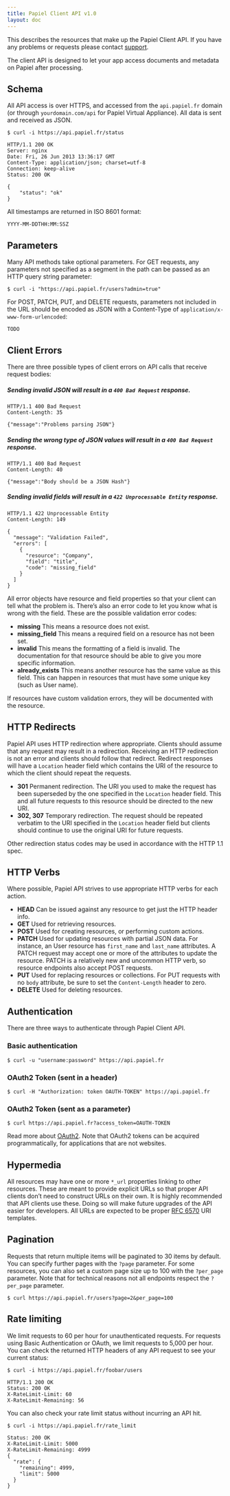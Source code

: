 ```yaml
---
title: Papiel Client API v1.0
layout: doc
---
```


This describes the resources that make up the Papiel Client API. If you have any problems or requests please contact [support](mailto:support@papiel.fr).

The client API is designed to let your app access documents and metadata on Papiel after processing.

## Schema

All API access is over HTTPS, and accessed from the `api.papiel.fr` domain (or through `yourdomain.com/api` for Papiel Virtual Appliance). All data is sent and received as JSON.

```
$ curl -i https://api.papiel.fr/status

HTTP/1.1 200 OK
Server: nginx
Date: Fri, 26 Jun 2013 13:36:17 GMT
Content-Type: application/json; charset=utf-8
Connection: keep-alive
Status: 200 OK

{
	"status": "ok"
}
```

All timestamps are returned in ISO 8601 format:

`YYYY-MM-DDTHH:MM:SSZ`

## Parameters

Many API methods take optional parameters. For GET requests, any parameters not specified as a segment in the path can be passed as an HTTP query string parameter:

```
$ curl -i "https://api.papiel.fr/users?admin=true"
```

For POST, PATCH, PUT, and DELETE requests, parameters not included in the URL should be encoded as JSON with a Content-Type of `application/x-www-form-urlencoded`:

```
TODO
```

## Client Errors

There are three possible types of client errors on API calls that receive request bodies:

##### Sending invalid JSON will result in a `400 Bad Request` response.

```
HTTP/1.1 400 Bad Request
Content-Length: 35

{"message":"Problems parsing JSON"}
```

##### Sending the wrong type of JSON values will result in a `400 Bad Request` response.

```
HTTP/1.1 400 Bad Request
Content-Length: 40

{"message":"Body should be a JSON Hash"}
```

##### Sending invalid fields will result in a `422 Unprocessable Entity` response.

```
HTTP/1.1 422 Unprocessable Entity
Content-Length: 149

{
  "message": "Validation Failed",
  "errors": [
    {
      "resource": "Company",
      "field": "title",
      "code": "missing_field"
    }
  ]
}
```

All error objects have resource and field properties so that your client can tell what the problem is. There’s also an error code to let you know what is wrong with the field. These are the possible validation error codes:

- __missing__ This means a resource does not exist.
- __missing_field__ This means a required field on a resource has not been set.
- __invalid__ This means the formatting of a field is invalid. The documentation for that resource should be able to give you more specific information.
- __already_exists__ This means another resource has the same value as this field. This can happen in resources that must have some unique key (such as User name).

If resources have custom validation errors, they will be documented with the resource.

## HTTP Redirects

Papiel API uses HTTP redirection where appropriate. Clients should assume that any request may result in a redirection. Receiving an HTTP redirection is not an error and clients should follow that redirect. Redirect responses will have a `Location` header field which contains the URI of the resource to which the client should repeat the requests.

- __301__ Permanent redirection. The URI you used to make the request has been superseded by the one specified in the `Location` header field. This and all future requests to this resource should be directed to the new URI.
- __302, 307__ Temporary redirection. The request should be repeated verbatim to the URI specified in the `Location` header field but clients should continue to use the original URI for future requests.

Other redirection status codes may be used in accordance with the HTTP 1.1 spec.

## HTTP Verbs

Where possible, Papiel API strives to use appropriate HTTP verbs for each action.

- __HEAD__ Can be issued against any resource to get just the HTTP header info.
- __GET__ Used for retrieving resources.
- __POST__ Used for creating resources, or performing custom actions.
- __PATCH__ Used for updating resources with partial JSON data. For instance, an User resource has `first_name` and `last_name` attributes. A PATCH request may accept one or more of the attributes to update the resource. PATCH is a relatively new and uncommon HTTP verb, so resource endpoints also accept POST requests.
- __PUT__ Used for replacing resources or collections. For PUT requests with no `body` attribute, be sure to set the `Content-Length` header to zero.
- __DELETE__ Used for deleting resources.

## Authentication

There are three ways to authenticate through Papiel Client API.

### Basic authentication
```
$ curl -u "username:password" https://api.papiel.fr
```

### OAuth2 Token (sent in a header)
```
$ curl -H "Authorization: token OAUTH-TOKEN" https://api.papiel.fr
```

### OAuth2 Token (sent as a parameter)
```
$ curl https://api.papiel.fr?access_token=OAUTH-TOKEN
```

Read more about [OAuth2](http://oauth.net/2/). Note that OAuth2 tokens can be acquired programmatically, for applications that are not websites.

## Hypermedia

All resources may have one or more `*_url` properties linking to other resources. These are meant to provide explicit URLs so that proper API clients don’t need to construct URLs on their own. It is highly recommended that API clients use these. Doing so will make future upgrades of the API easier for developers. All URLs are expected to be proper [RFC 6570](http://tools.ietf.org/html/rfc6570) URI templates.

## Pagination

Requests that return multiple items will be paginated to 30 items by default. You can specify further pages with the `?page` parameter. For some resources, you can also set a custom page size up to 100 with the `?per_page` parameter. Note that for technical reasons not all endpoints respect the `?per_page` parameter.

```
$ curl https://api.papiel.fr/users?page=2&per_page=100
```

## Rate limiting

We limit requests to 60 per hour for unauthenticated requests. For requests using Basic Authentication or OAuth, we limit requests to 5,000 per hour. You can check the returned HTTP headers of any API request to see your current status:

```
$ curl -i https://api.papiel.fr/foobar/users

HTTP/1.1 200 OK
Status: 200 OK
X-RateLimit-Limit: 60
X-RateLimit-Remaining: 56
```

You can also check your rate limit status without incurring an API hit.

```
$ curl -i https://api.papiel.fr/rate_limit

Status: 200 OK
X-RateLimit-Limit: 5000
X-RateLimit-Remaining: 4999
{
  "rate": {
    "remaining": 4999,
    "limit": 5000
  }
}
```
